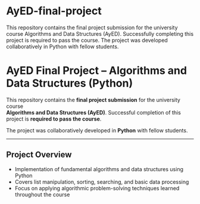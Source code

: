 # AyED-final-project
This repository contains the final project submission for the university course Algorithms and Data Structures (AyED). Successfully completing this project is required to pass the course.  The project was developed collaboratively in Python with fellow students.

# AyED Final Project – Algorithms and Data Structures (Python)

This repository contains the **final project submission** for the university course  
**Algorithms and Data Structures (AyED)**. Successful completion of this project is **required to pass the course**.

The project was collaboratively developed in **Python** with fellow students.

---

## Project Overview

- Implementation of fundamental algorithms and data structures using Python  
- Covers list manipulation, sorting, searching, and basic data processing  
- Focus on applying algorithmic problem-solving techniques learned throughout the course
